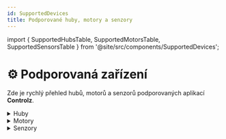 ```yaml
---
id: SupportedDevices
title: Podporované huby, motory a senzory
---
```


import { SupportedHubsTable, SupportedMotorsTable, SupportedSensorsTable } from '@site/src/components/SupportedDevices';

# ⚙️ Podporovaná zařízení

Zde je rychlý přehled hubů, motorů a senzorů podporovaných aplikací **Controlz**.

<details>
<summary>Huby</summary>
<SupportedHubsTable />
</details>

<details>
<summary>Motory</summary>
<SupportedMotorsTable />
</details>

<details>
<summary>Senzory</summary>
<SupportedSensorsTable />
</details>